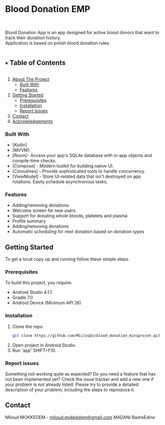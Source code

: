 # Blood Donation EMP 


<!-- PROJECT LOGO -->
<br />
  <p align="left">
    Blood Donation App is an app designed for active blood donors that want to track their donation history. </br>
    Application is based on polish blood donation rules.
</p>

<!-- TABLE OF CONTENTS -->
<details open="open">
  <summary><h2 style="display: inline-block">Table of Contents</h2></summary>
  <ol>
    <li>
      <a href="#about-the-project">About The Project</a>
      <ul>
        <li><a href="#built-with">Built With</a></li>
        <li><a href="#features">Features</a></li>
      </ul>
    </li>
    <li>
      <a href="#getting-started">Getting Started</a>
      <ul>
        <li><a href="#prerequisites">Prerequisites</a></li>
        <li><a href="#installation">Installation</a></li>
        <li><a href="#report-issues">Report Issues</a></li>
      </ul>
    </li>
    <li><a href="#contact">Contact</a></li>
    <li><a href="#acknowledgements">Acknowledgements</a></li>
  </ol>
</details>



### Built With

* [Kotlin]
* [MVVM]
* [Room]- Access your app's SQLite database with in-app objects and compile-time checks.
* [Compose] - Modern toolkit for building native UI.
* [Coroutines] - Provide sophisticated tools to handle concurrency.
* [ViewModel] - Store UI-related data that isn't destroyed on app rotations. Easily schedule asynchronous tasks.

### Features
* Adding/removing donations
* Welcome screen for new users
* Support for donating whole bloods, platelets and plasma
* Profile summary
* Adding/removing donations
* Automatic scheduling for next donation based on donation types

<!-- GETTING STARTED -->
## Getting Started

To get a local copy up and running follow these simple steps.

### Prerequisites
To build this project, you require:

* Android Studio 4.1.1
* Gradle 7.0
* Android Device (Minimum API 26)


### Installation
1. Clone the repo
   ```sh
   git clone https://github.com/MiilouDz/blood_donation_miniprojet.git
   ```
2. Open project in Android Studio.
3. Run 'app' SHIFT+F10.

### Report issues
Something not working quite as expected? Do you need a feature that has not been implemented yet? Check the issue tracker and add a new one if your problem is not already listed. Please try to provide a detailed description of your problem, including the steps to reproduce it.

<!-- CONTACT -->
## Contact

Miloud MOKKEDEM - miloud.mokkedem@gmail.com
MADANI BadreEdine



